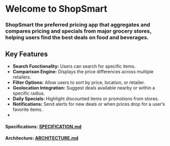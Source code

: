 # Welcome to ShopSmart

### ShopSmart the preferred pricing app that aggregates and compares pricing and specials from major grocery stores, helping users find the best deals on food and beverages.

## Key Features	

* **Search Functionality:** Users can search for specific items.
* **Comparison Engine:** Displays the price differences across multiple retailers.
* **Filter Options:** Allow users to sort by price, location, or retailer.
* **Geolocation Integration:** Suggest deals available nearby or within a specific radius.
* **Daily Specials:** Highlight discounted items or promotions from stores.
* **Notifications:** Send alerts for new deals or when prices drop for a user’s favorite items.
* 
#### Specifications: [SPECIFICATION.md](SPECIFICATION.md)

#### Architecture: [ARCHITECTURE.md](ARCHITECTURE.md)